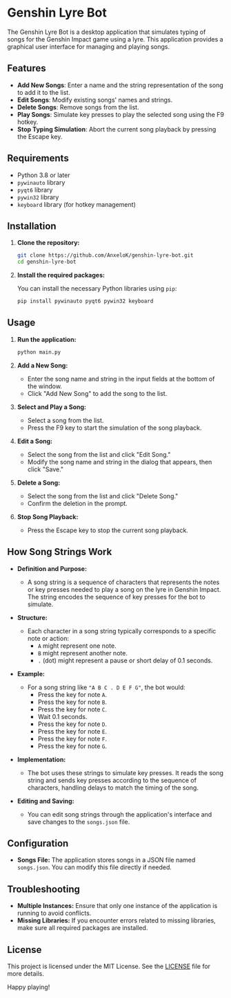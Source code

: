 # Genshin Lyre Bot

The Genshin Lyre Bot is a desktop application that simulates typing of songs for the Genshin Impact game using a lyre. This application provides a graphical user interface for managing and playing songs.

## Features

- **Add New Songs**: Enter a name and the string representation of the song to add it to the list.
- **Edit Songs**: Modify existing songs' names and strings.
- **Delete Songs**: Remove songs from the list.
- **Play Songs**: Simulate key presses to play the selected song using the F9 hotkey.
- **Stop Typing Simulation**: Abort the current song playback by pressing the Escape key.

## Requirements

- Python 3.8 or later
- `pywinauto` library
- `pyqt6` library
- `pywin32` library
- `keyboard` library (for hotkey management)

## Installation

1. **Clone the repository:**

    ```bash
    git clone https://github.com/AnxeloK/genshin-lyre-bot.git
    cd genshin-lyre-bot
    ```

2. **Install the required packages:**

    You can install the necessary Python libraries using `pip`:

    ```bash
    pip install pywinauto pyqt6 pywin32 keyboard
    ```

## Usage

1. **Run the application:**

    ```bash
    python main.py
    ```

2. **Add a New Song:**
   - Enter the song name and string in the input fields at the bottom of the window.
   - Click "Add New Song" to add the song to the list.

3. **Select and Play a Song:**
   - Select a song from the list.
   - Press the F9 key to start the simulation of the song playback.

4. **Edit a Song:**
   - Select the song from the list and click "Edit Song."
   - Modify the song name and string in the dialog that appears, then click "Save."

5. **Delete a Song:**
   - Select the song from the list and click "Delete Song."
   - Confirm the deletion in the prompt.

6. **Stop Song Playback:**
   - Press the Escape key to stop the current song playback.

## How Song Strings Work

- **Definition and Purpose:**
  - A song string is a sequence of characters that represents the notes or key presses needed to play a song on the lyre in Genshin Impact. The string encodes the sequence of key presses for the bot to simulate.
  
- **Structure:**
  - Each character in a song string typically corresponds to a specific note or action:
    - `A` might represent one note.
    - `B` might represent another note.
    - `.` (dot) might represent a pause or short delay of 0.1 seconds.
  
- **Example:**
  - For a song string like `"A B C . D E F G"`, the bot would:
    - Press the key for note `A`.
    - Press the key for note `B`.
    - Press the key for note `C`.
    - Wait 0.1 seconds.
    - Press the key for note `D`.
    - Press the key for note `E`.
    - Press the key for note `F`.
    - Press the key for note `G`.

- **Implementation:**
  - The bot uses these strings to simulate key presses. It reads the song string and sends key presses according to the sequence of characters, handling delays to match the timing of the song.

- **Editing and Saving:**
  - You can edit song strings through the application's interface and save changes to the `songs.json` file.

## Configuration

- **Songs File:** The application stores songs in a JSON file named `songs.json`. You can modify this file directly if needed.

## Troubleshooting

- **Multiple Instances:** Ensure that only one instance of the application is running to avoid conflicts.
- **Missing Libraries:** If you encounter errors related to missing libraries, make sure all required packages are installed.

## License

This project is licensed under the MIT License. See the [LICENSE](LICENSE) file for more details.

Happy playing!
